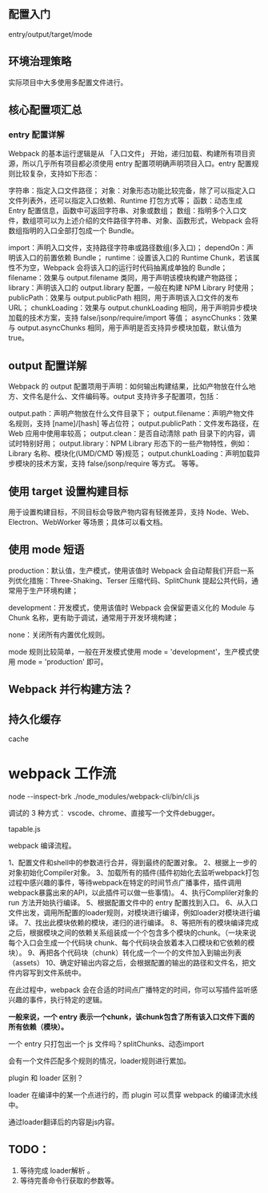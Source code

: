 ## 配置入门


entry/output/target/mode

## 环境治理策略

实际项目中大多使用多配置文件进行。

## 核心配置项汇总

### entry 配置详解

Webpack 的基本运行逻辑是从 「入口文件」 开始，递归加载、构建所有项目资源，所以几乎所有项目都必须使用 entry 配置项明确声明项目入口。entry 配置规则比较复杂，支持如下形态：

字符串：指定入口文件路径；
对象：对象形态功能比较完备，除了可以指定入口文件列表外，还可以指定入口依赖、Runtime 打包方式等；
函数：动态生成 Entry 配置信息，函数中可返回字符串、对象或数组；
数组：指明多个入口文件，数组项可以为上述介绍的文件路径字符串、对象、函数形式，Webpack 会将数组指明的入口全部打包成一个 Bundle。


import：声明入口文件，支持路径字符串或路径数组(多入口)；
dependOn：声明该入口的前置依赖 Bundle；
runtime：设置该入口的 Runtime Chunk，若该属性不为空，Webpack 会将该入口的运行时代码抽离成单独的 Bundle；
filename：效果与 output.filename 类同，用于声明该模块构建产物路径；
library：声明该入口的 output.library 配置，一般在构建 NPM Library 时使用；
publicPath：效果与 output.publicPath 相同，用于声明该入口文件的发布 URL；
chunkLoading：效果与 output.chunkLoading 相同，用于声明异步模块加载的技术方案，支持 false/jsonp/require/import 等值；
asyncChunks：效果与 output.asyncChunks 相同，用于声明是否支持异步模块加载，默认值为 true。


## output 配置详解

Webpack 的 output 配置项用于声明：如何输出构建结果，比如产物放在什么地方、文件名是什么、文件编码等。output 支持许多子配置项，包括：

output.path：声明产物放在什么文件目录下；
output.filename：声明产物文件名规则，支持 [name]/[hash] 等占位符；
output.publicPath：文件发布路径，在 Web 应用中使用率较高；
output.clean：是否自动清除 path 目录下的内容，调试时特别好用；
output.library：NPM Library 形态下的一些产物特性，例如：Library 名称、模块化(UMD/CMD 等)规范；
output.chunkLoading：声明加载异步模块的技术方案，支持 false/jsonp/require 等方式。
等等。


## 使用 target 设置构建目标

用于设置构建目标，不同目标会导致产物内容有轻微差异，支持 Node、Web、Electron、WebWorker 等场景；具体可以看文档。


## 使用 mode 短语

production：默认值，生产模式，使用该值时 Webpack 会自动帮我们开启一系列优化措施：Three-Shaking、Terser 压缩代码、SplitChunk 提起公共代码，通常用于生产环境构建；

development：开发模式，使用该值时 Webpack 会保留更语义化的 Module 与 Chunk 名称，更有助于调试，通常用于开发环境构建；

none：关闭所有内置优化规则。

mode 规则比较简单，一般在开发模式使用 mode = 'development'，生产模式使用 mode = 'production' 即可。



## Webpack 并行构建方法？



## 持久化缓存

cache


# webpack 工作流

node --inspect-brk ./node_modules/webpack-cli/bin/cli.js

调试的 3 种方式： vscode、chrome、直接写一个文件debugger。


tapable.js


webpack 编译流程。

1、配置文件和shell中的参数进行合并，得到最终的配置对象。
2、根据上一步的对象初始化Compiler对象。
3、加载所有的插件(插件初始化去监听webpack打包过程中感兴趣的事件，等待webpack在特定的时间节点广播事件，插件调用webpack暴露出来的API，以此插件可以做一些事情)。
4、执行Compliler对象的 run 方法开始执行编译。
5、根据配置文件中的 entry 配置找到入口。
6、从入口文件出发，调用所配置的loader规则，对模块进行编译，例如loader对模块进行编译。
7、找出此模块依赖的模块，递归的进行编译。
8、等把所有的模块编译完成之后，根据模块之间的依赖关系组装成一个个包含多个模块的chunk。（一块来说每个入口会生成一个代码块 chunk、每个代码块会放着本入口模块和它依赖的模块）。
9、再把各个代码块（chunk）转化成一个一个的文件加入到输出列表（assets）
10、确定好输出内容之后，会根据配置的输出的路径和文件名，把文件内容写到文件系统中。

在此过程中，webpack 会在合适的时间点广播特定的时间，你可以写插件监听感兴趣的事件，执行特定的逻辑。


**一般来说，一个 entry 表示一个chunk，该chunk包含了所有该入口文件下面的所有依赖（模块）。**

一个 entry 只打包出一个 js 文件吗？splitChunks、动态import

会有一个文件匹配多个规则的情况，loader规则进行累加。

plugin 和 loader 区别？

loader 在编译中的某一个点进行的，而 plugin 可以贯穿 webpack 的编译流水线中。

通过loader翻译后的内容是js内容。


## TODO：
1. 等待完成 loader解析 。
2. 等待完善命令行获取的参数等。